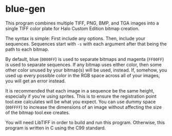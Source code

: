 # blue-gen
This program combines multiple TIFF, PNG, BMP, and TGA images into a single TIFF color plate for Halo Custom Edition
bitmap creation.

The syntax is simple: First include any options. Then, include your sequences. Sequences start with `-s` with each
argument after that being the path to each bitmap.

By default, blue (`0000FF`) is used to separate bitmaps and magenta (`FF00FF`) is used to separate sequences. If any
bitmap uses either color, then some other color unused by your bitmap(s) will be used, instead. If, somehow, you used
up every possible color in the RGB space across all of your images, you will get an error instead.

It is recommended that each image in a sequence be the same height, especially if you're using sprites. This is to
ensure the registration point tool.exe calculates will be what you expect. You can use dummy space (`00FFFF`) to
increase the dimensions of an image without affecting the size of the bitmap tool.exe creates.

You will need LibTIFF in order to build and run this program. Otherwise, this program is written in C using the C99
standard.
